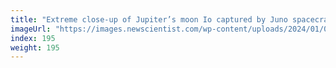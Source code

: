 ```yaml
---
title: "Extreme close-up of Jupiter’s moon Io captured by Juno spacecraft"
imageUrl: "https://images.newscientist.com/wp-content/uploads/2024/01/02155408/SEI_1857667331.jpg?width=788"
index: 195
weight: 195
---
```

